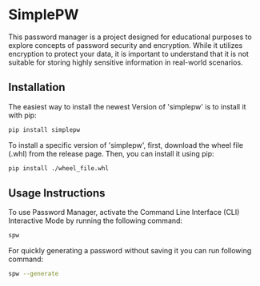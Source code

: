 # SimplePW

This password manager is a project designed for educational purposes to explore concepts of password security and encryption. While it utilizes encryption to protect your data, it is important to understand that it is not suitable for storing highly sensitive information in real-world scenarios.

## Installation

The easiest way to install the newest Version of 'simplepw' is to install it with pip:

```bash
pip install simplepw
```

To install a specific version of 'simplepw', first, download the wheel file (.whl) from the release page. Then, you can install it using pip:

```bash
pip install ./wheel_file.whl
```

## Usage Instructions

To use Password Manager, activate the Command Line Interface (CLI) Interactive Mode by running the following command:

```bash
spw
```

For quickly generating a password without saving it you can run following command:

```bash
spw --generate
```
 